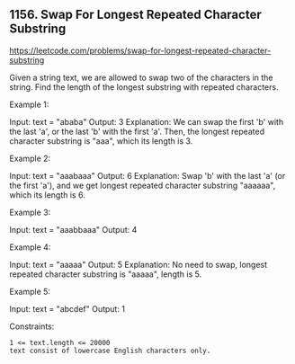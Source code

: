 ## 1156. Swap For Longest Repeated Character Substring

https://leetcode.com/problems/swap-for-longest-repeated-character-substring

Given a string text, we are allowed to swap two of the characters in the string. Find the length of the longest substring with repeated characters.

Example 1:

Input: text = "ababa"
Output: 3
Explanation: We can swap the first 'b' with the last 'a', or the last 'b' with the first 'a'. Then, the longest repeated character substring is "aaa", which its length is 3.

Example 2:

Input: text = "aaabaaa"
Output: 6
Explanation: Swap 'b' with the last 'a' (or the first 'a'), and we get longest repeated character substring "aaaaaa", which its length is 6.

Example 3:

Input: text = "aaabbaaa"
Output: 4

Example 4:

Input: text = "aaaaa"
Output: 5
Explanation: No need to swap, longest repeated character substring is "aaaaa", length is 5.

Example 5:

Input: text = "abcdef"
Output: 1

Constraints:

    1 <= text.length <= 20000
    text consist of lowercase English characters only.
